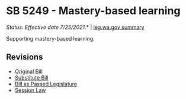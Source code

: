 # SB 5249 - Mastery-based learning
*Status: Effective date 7/25/2021*.* | [leg.wa.gov summary](https://app.leg.wa.gov/billsummary?BillNumber=5249&Year=2021)

Supporting mastery-based learning.

## Revisions
* [Original Bill](1/)
* [Substitute Bill](S/)
* [Bill as Passed Legislature](S.PL/)
* [Session Law](S.SL/)